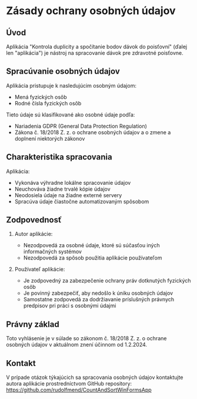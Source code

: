 # Zásady ochrany osobných údajov

## Úvod
Aplikácia "Kontrola duplicity a spočítanie bodov dávok do poisťovní" (ďalej len "aplikácia") je nástroj na spracovanie dávok pre zdravotné poisťovne.

## Spracúvanie osobných údajov
Aplikácia pristupuje k nasledujúcim osobným údajom:
- Mená fyzických osôb
- Rodné čísla fyzických osôb

Tieto údaje sú klasifikované ako osobné údaje podľa:
- Nariadenia GDPR (General Data Protection Regulation)
- Zákona č. 18/2018 Z. z. o ochrane osobných údajov a o zmene a doplnení niektorých zákonov

## Charakteristika spracovania
Aplikácia:
- Vykonáva výhradne lokálne spracovanie údajov
- Neuchováva žiadne trvalé kópie údajov
- Neodosiela údaje na žiadne externé servery
- Spracúva údaje čiastočne automatizovaným spôsobom

## Zodpovednosť
1. Autor aplikácie:
   - Nezodpovedá za osobné údaje, ktoré sú súčasťou iných informačných systémov
   - Nezodpovedá za spôsob použitia aplikácie používateľom

2. Používateľ aplikácie:
   - Je zodpovedný za zabezpečenie ochrany práv dotknutých fyzických osôb
   - Je povinný zabezpečiť, aby nedošlo k úniku osobných údajov
   - Samostatne zodpovedá za dodržiavanie príslušných právnych predpisov pri práci s osobnými údajmi

## Právny základ
Toto vyhlásenie je v súlade so zákonom č. 18/2018 Z. z. o ochrane osobných údajov v aktuálnom znení účinnom od 1.2.2024.

## Kontakt
V prípade otázok týkajúcich sa spracovania osobných údajov kontaktujte autora aplikácie prostredníctvom GitHub repository: https://github.com/rudolfmend/CountAndSortWinFormsApp
